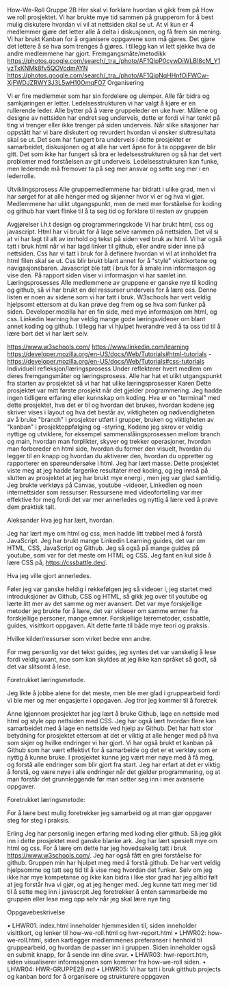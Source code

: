 How-We-Roll Gruppe 2B
Her skal vi forklare hvordan vi gikk frem på How we roll prosjektet. Vi har brukte mye tid sammen på grupperom for å best mulig diskutere hvordan vi vil at nettsiden skal se ut. At vi kun er 4 medlemmer gjøre det letter alle å delta i diskusjonen, og få frem sin mening. Vi har brukt Kanban for å organisere oppgavene som må gjøres. Det gjøre det lettere å se hva som trenges å gjøres. I tillegg kan vi lett sjekke hva de andre medlemmene har gjort.
Fremgangsmåte/metodikk
https://photos.google.com/search/_tra_/photo/AF1QipP0cywDiWLBI8cM_Y1vzTxKNMk8fv5QOVcdmAYN 
https://photos.google.com/search/_tra_/photo/AF1QipNqHHnfOiFWCw-XjFWDJZRWY3J3L5wH10OmqFO7 
Organisering 

Vi er fire medlemmer som har sin fordelere og ulemper. Alle får bidra og samkjøringen er letter. Ledelsesstrukturen vi har valgt å kjøre er en rullerende leder. Alle bytter på å være gruppeleder en uke hver. Målene og designe av nettsiden har endret seg underveis, dette er fordi vi har tenkt på ting vi trenger eller ikke trenger på siden underveis. Når slike sitasjoner har oppstått har vi bare diskutert og revurdert hvordan vi ønsker sluttresultata skal se ut.
Det som har fungert bra underveis i dette prosjektet er samarbeidet, diskusjonen og at alle har vert åpne for å ta oppgaver de blir gitt. Det som ikke har fungert så bra er ledelsesstrukturen og så har det vert problemer med forståelsen av git underveis. Ledelsesstrukturen kan funke, men lederende må fremover ta på seg mer ansvar og sette seg mer i en lederrolle.

Utviklingsprosess
Alle gruppemedlemmene har bidratt i ulike grad, men vi har sørget for at alle henger med og skjønner hvor vi er og hva vi gjør. Medlemmene har ulikt utgangspunkt, men de med mer forståelse for koding og github har vært flinke til å ta seg tid og forklare til resten av gruppen

Avgjørelser i.h.t design og programmeringskode
Vi har brukt html, css og javascript. Html har vi brukt for å lage selve rammen på nettsiden. Det vil si at vi har lagt til alt av innhold og tekst på siden ved bruk av html. Vi har også tatt i bruk html når vi har lagd linker til github, eller andre sider inne på nettsiden. Css har vi tatt i bruk for å definere hvordan vi vil at innholdet fra html filen skal se ut. Css blir brukt blant annet for å "style" visittkortene og navigasjonsbaren. Javascript ble tatt i bruk for å smale inn informasjon og vise den. På rapport siden viser vi informasjon vi har samlet inn. 
Læringsprosesses
Alle medlemmene av gruppene er ganske nye til koding og github, så vi har brukt en del ressurser underveis for å lære oss. Denne listen er noen av sidene som vi har tatt i bruk. W3schools har vert veldig hjelpsomt ettersom at du kan prøve deg frem og se hva som funker på siden. Developer.mozilla har en fin side, med mye informasjon om html, og css. Linkedin learning har veldig mange gode læringsvideoer om blant annet koding og github. I tillegg har vi hjulpet hverandre ved å ta oss tid til å lære bort det vi har lært selv.

https://www.w3schools.com/
https://www.linkedin.com/learning 
https://developer.mozilla.org/en-US/docs/Web/Tutorials#html-tutorials - https://developer.mozilla.org/en-US/docs/Web/Tutorials#css-tutorials
Individuell refleksjon/læringsprosess
Under reflekterer hvert medlem om deres fremgangsmåter og læringsprosess. Alle har hat et ulikt utgangspunkt fra starten av prosjektet så vi har hat ulike læringsprosesser 
Karen
Dette prosjektet var mitt første prosjekt når det gjelder programmering. Jeg hadde ingen tidligere erfaring eller kunnskap om koding. Hva er en "terminal" med dette prosjektet, hva det er til og hvordan det brukes, hvordan kodene jeg skriver vises i layout og hva det består av, viktigheten og nødvendigheten av å bruke "branch" i prosjekter utført i grupper, bruken og viktigheten av "kanban" i prosjektoppfølging og -styring, Kodene jeg skrev er veldig nyttige og utviklere, for eksempel sammenslåingsprosessen mellom branch og main, hvordan man forplikter, skyver og trekker operasjoner, hvordan man forbereder en html side, hvordan du former den visuelt, hvordan du legger til en knapp og hvordan du aktiverer den, hvordan du oppretter og rapporterer en spøreundersøke i html. Jeg har lært masse. Dette prosjektet viste meg at jeg hadde fargerike resultater med koding, og jeg innså på slutten av prosjektet at jeg har brukt mye energi , men jeg var glad samtidig. Jeg brukte verktøys på Canvas, youtube -videoer, Linkedlen og noen internettsider som ressurser. Ressursene med videofortelling var mer effektive for meg fordi det var mer annerledes og nyttig å lære ved å prøve dem praktisk talt.

Aleksander
Hva jeg har lært, hvordan.

Jeg har lært mye om html og css, men hadde litt trøbbel med å forstå JavaScript. Jeg har brukt mange Linkedin Learning guides, det var om HTML, CSS, JavaScript og Github. Jeg så også på mange guides på youtube, som var for det meste om HTML og CSS. Jeg fant en kul side å lære CSS på, https://cssbattle.dev/.


Hva jeg ville gjort annerledes.

Føler jeg var ganske heldig i rekkefølgen jeg så videoer i, jeg startet med introduksjoner av Github, CSS og HTML, så gikk jeg over til youtube og lærte litt mer av det samme og mer avansert. Det var mye forskjellige metoder jeg brukte for å lære, det var videoer om samme emner fra forskjellige personer, mange emner. Forskjellige læremetoder, cssbattle, guides, visittkort oppgaven. Alt dette førte til både mye teori og praksis.


Hvilke kilder/ressurser som virket bedre enn andre.

For meg personlig var det tekst guides, jeg syntes det var vanskelig å lese fordi veldig uvant, noe som kan skyldes at jeg ikke kan språket så godt, så det var slitsomt å lese.

Foretrukket læringsmetode.

Jeg likte å jobbe alene for det meste, men ble mer glad i gruppearbeid fordi vi ble mer og mer engasjerte i oppgaven. Jeg tror jeg kommer til å foretrek

Anne
Igjennom prosjektet har jeg lært å bruke Github, lage en nettside med html og style opp nettsiden med CSS. Jeg har også lært hvordan flere kan samarbeidet med å lage en nettside ved hjelp av Github. 
Det har hatt stor betydning for prosjektet ettersom at det er viktig at alle henger med på hva som skjer og hvilke endringer vi har gjort. Vi har også brukt et kanban på Github som har vært effektivt for å samarbeide og det er et verktøy som er nyttig å kunne bruke. 
I prosjektet kunne jeg vært mer nøye med å få meg, og forstå alle endringer som blir gjort fra start. Jeg har erfart at det er viktig å forstå, og være nøye i alle endringer når det gjelder programmering, og at man forstår det grunnleggende før man setter seg inn i mer avanserte oppgaver. 

Foretrukket læringsmetode: 

For å lære best mulig foretrekker jeg samarbeid og at man gjør oppgaver steg for steg i praksis. 


Erling
Jeg har personlig inegen erfaring med koding eller github. Så jeg gikk inn i dette prosjektet med ganske blanke ark. Jeg har lært spesielt mye om html og css. For å lære om dette har jeg hovedsakelig tatt i bruk https://www.w3schools.com/. Jeg har også fått en grei forståelse for github. Gruppen min har hjulpet meg med å forstå github. De har vert veldig hjelpsomme og tatt seg tid til å vise meg hvordan det funker. Selv om jeg ikke har mye kompetanse og ikke kan bidra i like stor grad har jeg alltid følt at jeg forstår hva vi gjør, og at jeg henger med. 
Jeg kunne tatt meg mer tid til å sette meg inn i javascrpit
Jeg foretrekker å enten sammarbeide me gruppen eller lese meg opp selv når jeg skal lære nye ting

Oppgavebeskrivelse

•	LHWR01: index.html inneholder hjemmesiden til, siden inneholder visittkort, og lenker til how-we-roll.html og hwr-report.html
•	LHWR02: how-we-roll.html, siden kartlegger medlemmenes preferanser i henhold til gruppearbeid, og hvordan de passer inn i gruppen. Siden inneholder også en submit knapp, for å sende inn dine svar.
•	LHWR03: hwr-report.htm, siden visualiserer informasjonen som kommer fra how-we-roll siden.
•	LHWR04: HWR-GRUPPE2B.md 
•	LHWR05: Vi har tatt i bruk gitthub projects og kanban bord for å organisere og strukturere oppgaven 


 


